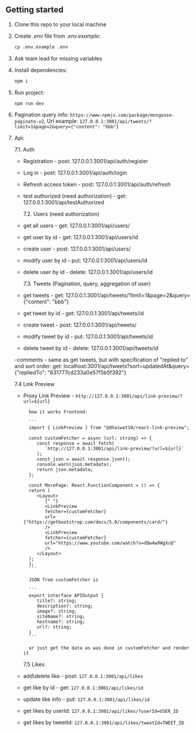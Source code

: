 ## Getting started

1.  Clone this repo to your local machine
2.  Create _.env_ file from _.env.example_:
    ```sh
    cp .env.example .env
    ```
3.  Ask team lead for missing variables
4.  Install dependencies:
    ```sh
    npm i
    ```
5.  Run project:
    ```sh
    npm run dev
    ```
6.  Pagination query info: `https://www.npmjs.com/package/mongoose-paginate-v2`, Url example: `127.0.0.1:3001/api/tweets/?limit=1&page=2&query={"content": "bbb"}`
7.  Api:

    7.1. Auth

    - Registration - post: 127.0.0.1:3001/api/auth/register
    - Log in - post: 127.0.0.1:3001/api/auth/login
    - Refresh access token - post: 127.0.0.1:3001/api/auth/refresh
    - test authorized (need authorization) - get: 127.0.0.1:3001/api/testAuthorized

      7.2. Users (need authorization)

    - get all users - get: 127.0.0.1:3001/api/users/
    - get user by id - get: 127.0.0.1:3001/api/users/id
    - create user - post: 127.0.0.1:3001/api/users/
    - modify user by id - put: 127.0.0.1:3001/api/users/id
    - delete user by id - delete: 127.0.0.1:3001/api/users/id

      7.3. Tweets (Pagination, query, aggregation of user)

    - get tweets - get: 127.0.0.1:3001/api/tweets/?limit=1&page=2&query={"content": "bbb"}
    - get tweet by id - get: 127.0.0.1:3001/api/tweets/id
    - create tweet - post: 127.0.0.1:3001/api/tweets/
    - modify tweet by id - put: 127.0.0.1:3001/api/tweets/id
    - delete tweet by id - delete: 127.0.0.1:3001/api/tweets/id

    -comments - same as get tweets, but with specification of "replied to" and sort order: get: localhost:3001/api/tweets?sort=updatedAt&query={"repliedTo": "631777cd233a0e57f5b5f392"}

    7.4 Link Preview

    - Proxy Link Preview - `http://127.0.0.1:3001/api/link-preview/?url=${url}`

            how it works Frontend:

            ```
            import { LinkPreview } from "@dhaiwat10/react-link-preview";

            const customFetcher = async (url: string) => {
               const response = await fetch(
                  `http://127.0.0.1:3001/api/link-preview/?url=${url}`
               );
               const json = await response.json();
               console.warn(json.metadata);
               return json.metadata;
            };

            const MorePage: React.FunctionComponent = () => {
            return (
               <Layout>
                  {" "}
                  <LinkPreview
                  fetcher={customFetcher}
                  url={"https://getbootstrap.com/docs/5.0/components/card/"}
                  />
                  <LinkPreview
                  fetcher={customFetcher}
                  url="https://www.youtube.com/watch?v=dQw4w9WgXcQ"
                  />
               </Layout>
            );
            };
            ```

            JSON from customFetcher is

            ```
            export interface APIOutput {
               title?: string;
               description?: string;
               image?: string;
               siteName?: string;
               hostname?: string;
               url?: string;
            }
            ```

            or just get the data as was done in customFetcher and render it

      7.5 Likes

    - add\delete like - post: `127.0.0.1:3001/api/likes`
    - get like by id - get: `127.0.0.1:3001/api/likes/id`
    - update like info - put: `127.0.0.1:3001/api/likes/id`
    - get likes by userId: `127.0.0.1:3001/api/likes/?userId=USER_ID`
    - get likes by tweetId: `127.0.0.1:3001/api/likes/tweetId=TWEET_ID`
